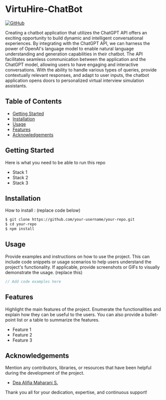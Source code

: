 # VirtuHire-ChatBot

[![GitHub](https://img.shields.io/badge/GitHub-View_on_GitHub-lightgrey.svg)](https://github.com/magma-bangkit/VirtuHire-ChatBot)

Creating a chatbot application that utilizes the ChatGPT API offers an exciting opportunity to build dynamic and intelligent conversational experiences. By integrating with the ChatGPT API, we can harness the power of OpenAI's language model to enable natural language understanding and generation capabilities in their chatbot. The API facilitates seamless communication between the application and the ChatGPT model, allowing users to have engaging and interactive conversations. With the ability to handle various types of queries, provide contextually relevant responses, and adapt to user inputs, the chatbot application opens doors to personalized virtual interview simulation assistants.

## Table of Contents

- [Getting Started](#getting-started)
- [Installation](#installation)
- [Usage](#usage)
- [Features](#features)
- [Acknowledgements](#acknowledgements)

## Getting Started
Here is what you need to be able to run this repo

- Stack 1
- Stack 2
- Stack 3

## Installation

How to install : (replace code below)

```bash
$ git clone https://github.com/your-username/your-repo.git
$ cd your-repo
$ npm install
```

## Usage

Provide examples and instructions on how to use the project. This can include code snippets or usage scenarios to help users understand the project's functionality. If applicable, provide screenshots or GIFs to visually demonstrate the usage. (replace this)

```javascript
// Add code examples here
```

## Features

Highlight the main features of the project. Enumerate the functionalities and explain how they can be useful to the users. You can also provide a bullet-point list or a table to summarize the features.

- Feature 1
- Feature 2
- Feature 3

## Acknowledgements

Mention any contributors, libraries, or resources that have been helpful during the development of the project.

- [Dea Alifia Maharani S.](https://github.com/deaalifiams)

Thank you all for your dedication, expertise, and continuous support!
